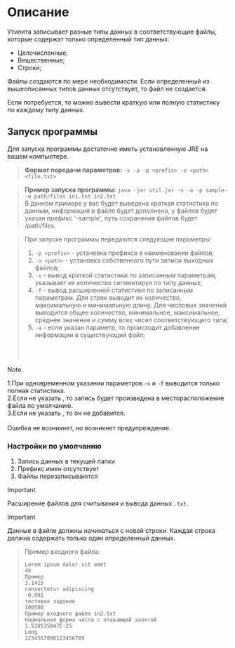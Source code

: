 # Описание
Утилита записывает разные типы данных в соответствующие файлы, которые содержат только определенный тип данных: 
* Целочисленные;
* Вещественные;
* Строки;

Файлы создаются по мере необходимости. Если определенный из вышеописанных типов данных отсутствует, то файл не создается.

Если потребуется, то можно вывести краткую или полную статистику по каждому типу данных.

## Запуск программы

Для запуска программы достаточно иметь установленную JRE на вашем компьютере.

>**Формат передачи параметров:** `-s -a -p <prefix> -o <path> <file.txt>`

>**Пример запуска программы:** `java -jar util.jar -s -a -p sample- -o path/files in1.txt in2.txt`
><br/>В данном примере у вас будет выведена краткая статистика по данным, информация в файле будет дополнена, у файлов будет указан префикс '-sample', путь сохранения файлов будет /path/files. 

>При запуске программы передаются следующие параметры:
>1. `-p <prefix>` - установка префикса в наименовании файлов;
>2. `-o <path>` - установка собственного пути записи выходных файлов;
>3. `-s` - вывод краткой статистики по записанным параметрам, указывает их количество сегментируя по типу данных;
>4. `-f` - вывод расширенной статистики по записанным параметрам. Для строк выводит их количество, максимальную и минимальную длину. Для числовых значений выводится общее количество, минимальное, максимальное, среднее значение и сумму всех чисел соответствующего типа;
>5. `-a` - если указан параметр, то происходит добавление информации в существующий файл;
><br/>
><br/>

>[!NOTE] 
> 1.При одновременном указании параметров `-s` и `-f` выводится только полная статистика. <br/> 2.Если не указать <path>, то запись будет произведена в месторасположение файла по умолчанию. <br/> 3.Если не указать <prefix>, то он не добавится. <br/><br/> Ошибка не возникнет, но возникнет предупреждение.

### Настройки по умолчанию
1. Запись данных в текущей папки
2. Префикс имен отсутствует
3. Файлы перезаписываются

>[!IMPORTANT]
>Расширение файлов для считывания и вывода данных `.txt`. 

>[!IMPORTANT]
>Данные в файле должны начинаться с новой строки. Каждая строка должна содержать только один определенный данных. 
>
>>Пример входного файла:
>>
>>```
>>Lorem ipsum dolor sit amet
>>45
>>Пример
>>3.1415
>>consectetur adipiscing
>>-0.001
>>тестовое задание
>>100500
>>Пример входного файла in2.txt
>>Нормальная форма числа с плавающей запятой 
>>1.528535047E-25
>>Long
>>1234567890123456789
>>```





